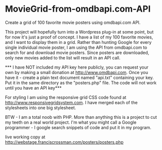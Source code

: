 # MovieGrid-from-omdbapi.com-API
Create a grid of 100 favorite movie posters using omdbapi.com API.

This project will hopefully turn into a Wordpress plug-in at some point, but for now it's just a proof of concept. I have a list of my 100 favorite movies, and I want to display them in a grid. Rather than hunting Google for every single individual movie poster, I am using the API from omdbapi.com to search for and download movie posters. Since posters are downloaded, only new movies added to the list will result in an API call. 

*** I have NOT included my API key here publicly, you can request your own by making a small donation at http://www.omdbapi.com. Once you have it - create a plain text document named "api.txt" containing your key. Put it in the same directory as the "posters.php" file. The code will not work until you have an API key***

For styling I am using the responsive grid CSS code found at http://www.responsivegridsystem.com.  I have merged each of the stylesheets into one big stylesheet.

BTW - I am a total noob with PHP.  More than anything this is a project to cut my teeth on a real world project.  I'm what you might call a Google programmer - I google search snippets of code and put it in my program. 

live working copy at http://webstage.franciscrossman.com/posters/posters.php
